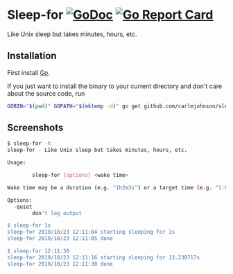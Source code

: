 # Sleep-for [![GoDoc](https://godoc.org/github.com/carlmjohnson/sleep-for?status.svg)](https://godoc.org/github.com/carlmjohnson/sleep-for) [![Go Report Card](https://goreportcard.com/badge/github.com/carlmjohnson/sleep-for)](https://goreportcard.com/report/github.com/carlmjohnson/sleep-for)

Like Unix sleep but takes minutes, hours, etc.

## Installation

First install [Go](http://golang.org).

If you just want to install the binary to your current directory and don't care about the source code, run

```bash
GOBIN="$(pwd)" GOPATH="$(mktemp -d)" go get github.com/carlmjohnson/sleep-for
```

## Screenshots

```bash
$ sleep-for -h
sleep-for - Like Unix sleep but takes minutes, hours, etc.

Usage:

        sleep-for [options] <wake time>

Wake time may be a duration (e.g. "1h2m3s") or a target time (e.g. "1:00pm" or "13:02:03").

Options:
  -quiet
        don't log output

$ sleep-for 1s
sleep-for 2019/10/23 12:11:04 starting sleeping for 1s
sleep-for 2019/10/23 12:11:05 done

$ sleep-for 12:11:30
sleep-for 2019/10/23 12:11:16 starting sleeping for 13.230717s
sleep-for 2019/10/23 12:11:30 done
```
